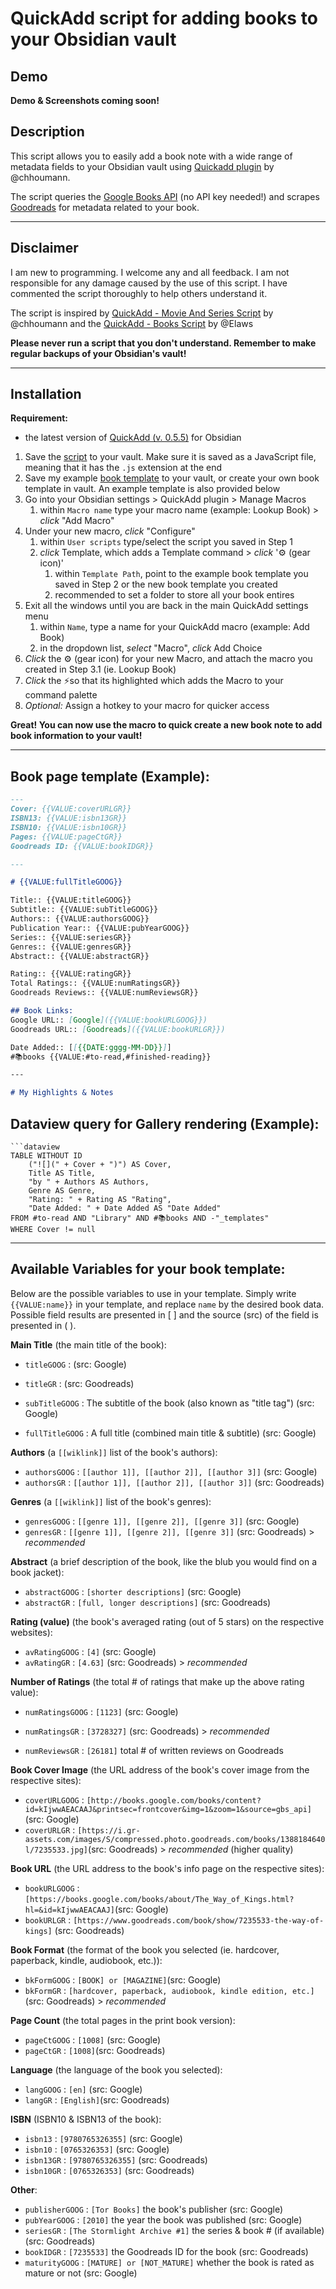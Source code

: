 # QuickAdd script for adding books to your Obsidian vault

## Demo
**Demo & Screenshots coming soon!**

## Description
This script allows you to easily add a book note with a wide range of metadata fields to your Obsidian vault using [Quickadd plugin](https://github.com/chhoumann/quickadd) by @chhoumann.

The script queries the [Google Books API](https://developers.google.com/books/) (no API key needed!) and scrapes [Goodreads](https://www.goodreads.com/) for metadata related to your book.

---
## Disclaimer
I am new to programming. I welcome any and all feedback. I am not responsible for any damage caused by the use of this script. I have commented the script thoroughly to help others understand it.

The script is inspired by [QuickAdd - Movie And Series Script](https://github.com/chhoumann/quickadd/blob/master/docs/Examples/Macro_MovieAndSeriesScript.md) by @chhoumann and the [QuickAdd - Books Script](https://github.com/Elaws/script_googleBooks_quickAdd) by @Elaws

**Please never run a script that you don't understand. Remember to make regular backups of your Obsidian's vault!**

---
## Installation
**Requirement:**
- the latest version of [QuickAdd (v. 0.5.5)](https://github.com/chhoumann/quickadd) for Obsidian 

1. Save the [script](https://github.com/HyperFoundry/obsidian-library/blob/main/books.js) to your vault. Make sure it is saved as a JavaScript file, meaning that it has the `.js` extension at the end
2. Save my example [book template](https://github.com/HyperFoundry/obsidian-library/blob/main/Book_ExTemplate.md) to your vault, or create your own book template in vault. An example template is also provided below
3. Go into your Obsidian settings > QuickAdd plugin > Manage Macros 
	1. within `Macro name` type your macro name (example: Lookup Book) > *click* "Add Macro"
6. Under your new macro, *click* "Configure"
	1. within `User scripts` type/select the script you saved in Step 1
	2. *click* Template, which adds a Template command > *click* '⚙ (gear icon)'
		1. within `Template Path`, point to the example book template you saved in Step 2 or the new book template you created
		2. recommended to set a folder to store all your book entires
7.  Exit all the windows until you are back in the main QuickAdd settings menu
	1. within `Name`, type a name for your QuickAdd macro (example: Add Book)
	2. in the dropdown list, *select* "Macro", *click* Add Choice
8. *Click* the ⚙ (gear icon) for your new Macro, and attach the macro you created in Step 3.1 (ie. Lookup Book)
9. *Click* the ⚡so that its highlighted which adds the Macro to your command palette
10. *Optional:* Assign a hotkey to your macro for quicker access

**Great! You can now use the macro to quick create a new book note to add book information to your vault!**

---
## Book page template (Example):
```markdown
---
Cover: {{VALUE:coverURLGR}}
ISBN13: {{VALUE:isbn13GR}}
ISBN10: {{VALUE:isbn10GR}}
Pages: {{VALUE:pageCtGR}}
Goodreads ID: {{VALUE:bookIDGR}}

---

# {{VALUE:fullTitleGOOG}}

Title:: {{VALUE:titleGOOG}}
Subtitle:: {{VALUE:subTitleGOOG}}
Authors:: {{VALUE:authorsGOOG}}
Publication Year:: {{VALUE:pubYearGOOG}}
Series:: {{VALUE:seriesGR}}
Genres:: {{VALUE:genresGR}}
Abstract:: {{VALUE:abstractGR}}

Rating:: {{VALUE:ratingGR}}
Total Ratings:: {{VALUE:numRatingsGR}}
Goodreads Reviews:: {{VALUE:numReviewsGR}}

## Book Links: 
Google URL:: [Google]({{VALUE:bookURLGOOG}})
Goodreads URL:: [Goodreads]({{VALUE:bookURLGR}})

Date Added:: [[{{DATE:gggg-MM-DD}}]]
#📚books {{VALUE:#to-read,#finished-reading}}

---

# My Highlights & Notes

```

## Dataview query for Gallery rendering (Example):
```
```dataview
TABLE WITHOUT ID 
	("![](" + Cover + ")") AS Cover,
	Title AS Title,
	"by " + Authors AS Authors,
	Genre AS Genre,
	"Rating: " + Rating AS "Rating",
	"Date Added: " + Date Added AS "Date Added"
FROM #to-read AND "Library" AND #📚books AND -"_templates"
WHERE Cover != null
```
---
## Available Variables for your book template:
Below are the possible variables to use in your template. Simply write `{{VALUE:name}}` in your template, and replace `name` by the desired book data. Possible field results are presented in [ ] and the source (src) of the field is presented in ( ).

**Main Title** (the main title of the book):
- `titleGOOG` : (src: Google)
- `titleGR` : (src: Goodreads)

- `subTitleGOOG` : The subtitle of the book (also known as "title tag") (src: Google)
- `fullTitleGOOG` : A full title (combined main title & subtitle) (src: Google)

**Authors** (a `[[wiklink]]` list of the book's authors):
- `authorsGOOG` : `[[author 1]], [[author 2]], [[author 3]]` (src: Google) 
- `authorsGR` : `[[author 1]], [[author 2]], [[author 3]]` (src: Goodreads)  

**Genres** (a `[[wiklink]]` list of the book's genres):
- `genresGOOG` : `[[genre 1]], [[genre 2]], [[genre 3]]` (src: Google)
- `genresGR` : `[[genre 1]], [[genre 2]], [[genre 3]]`  (src: Goodreads) > *recommended*

**Abstract** (a brief description of the book, like the blub you would find on a book jacket):
- `abstractGOOG` : `[shorter descriptions]` (src: Google)
- `abstractGR` : `[full, longer descriptions]` (src: Goodreads)

**Rating (value)** (the book's averaged rating (out of 5 stars) on the respective websites):
- `avRatingGOOG` : `[4]` (src: Google)
- `avRatingGR` : `[4.63]` (src: Goodreads) > *recommended*

**Number of Ratings** (the total # of ratings that make up the above rating value):
- `numRatingsGOOG` : `[1123]` (src: Google)
- `numRatingsGR` : `[3728327]` (src: Goodreads) > *recommended*

- `numReviewsGR` : `[26181]` total # of written reviews on Goodreads

**Book Cover Image** (the URL address of the book's cover image from the respective sites):
- `coverURLGOOG` : `[http://books.google.com/books/content?id=kIjwwAEACAAJ&printsec=frontcover&img=1&zoom=1&source=gbs_api]` (src: Google)
- `coverURLGR` : `[https://i.gr-assets.com/images/S/compressed.photo.goodreads.com/books/1388184640l/7235533.jpg]`(src: Goodreads) > *recommended* (higher quality)

**Book URL** (the URL address to the book's info page on the respective sites):
- `bookURLGOOG` : `[https://books.google.com/books/about/The_Way_of_Kings.html?hl=&id=kIjwwAEACAAJ]`(src: Google)
- `bookURLGR` : `[https://www.goodreads.com/book/show/7235533-the-way-of-kings]` (src: Goodreads)

**Book Format** (the format of the book you selected (ie. hardcover, paperback, kindle, audiobook, etc.)):
- `bkFormGOOG` : `[BOOK] or [MAGAZINE]`(src: Google)
- `bkFormGR` : `[hardcover, paperback, audiobook, kindle edition, etc.]` (src: Goodreads) > *recommended*

**Page Count** (the total pages in the print book version):
- `pageCtGOOG` : `[1008]` (src: Google)
- `pageCtGR` : `[1008]`(src: Goodreads)

**Language** (the language of the book you selected):
- `langGOOG` : `[en]` (src: Google)
- `langGR` : `[English]`(src: Goodreads)

**ISBN** (ISBN10 & ISBN13 of the book):
- `isbn13` : `[9780765326355]` (src: Google)
- `isbn10` : `[0765326353]` (src: Google)
- `isbn13GR` : `[9780765326355]` (src: Goodreads)
- `isbn10GR` : `[0765326353]` (src: Goodreads)

**Other**:
- `publisherGOOG` : `[Tor Books]` the book's publisher (src: Google)
- `pubYearGOOG` : `[2010]` the year the book was published (src: Google)
- `seriesGR` : `[The Stormlight Archive #1]` the series & book # (if available) (src: Goodreads)
- `bookIDGR` : `[7235533]`  the Goodreads ID for the book (src: Goodreads)
- `maturityGOOG` : `[MATURE] or [NOT_MATURE]` whether the book is rated as mature or not (src: Google)

